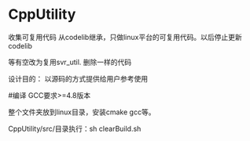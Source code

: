 # CppUtility
收集可复用代码
从codelib继承，只做linux平台的可复用代码。以后停止更新codelib
<!-- 部分代码和 svr_util一样，已svr_util为准。优先维护 -->
等有空改为复用svr_util. 删除一样的代码

设计目的：
	以源码的方式提供给用户参考使用

#编译
GCC要求>=4.8版本

整个文件夹放到linux目录，安装cmake gcc等。

CppUtility/src/目录执行：sh clearBuild.sh

